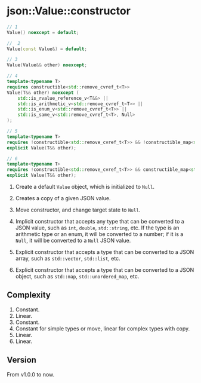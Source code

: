 # **json::Value::constructor**

```cpp
// 1
Value() noexcept = default;

//  2
Value(const Value&) = default; 

// 3
Value(Value&& other) noexcept;

// 4
template<typename T>
requires constructible<std::remove_cvref_t<T>>
Value(T&& other) noexcept (
    std::is_rvalue_reference_v<T&&> ||
    std::is_arithmetic_v<std::remove_cvref_t<T>> ||
    std::is_enum_v<std::remove_cvref_t<T>> ||
    std::is_same_v<std::remove_cvref_t<T>, Null>
);

// 5
template<typename T>
requires !constructible<std::remove_cvref_t<T>> && !constructible_map<std::remove_cvref_t<T>> && constructible_array<std::remove_cvref_t<T>>
explicit Value(T&& other);

// 6
template<typename T>
requires !constructible<std::remove_cvref_t<T>> && constructible_map<std::remove_cvref_t<T>>
explicit Value(T&& other);
```


1. Create a default `Value` object, which is initialized to `Null`.

2. Creates a copy of a given JSON value.

3. Move constructor, and change target state to `Null`.

4. Implicit constructor that accepts any type that can be converted to a JSON value, such as `int`, `double`, `std::string`, etc. 
If the type is an arithmetic type or an enum, it will be converted to a number; if it is a `Null`, it will be converted to a `Null` JSON value.

5. Explicit constructor that accepts a type that can be converted to a JSON array, such as `std::vector`, `std::list`, etc.

6. Explicit constructor that accepts a type that can be converted to a JSON object, such as `std::map`, `std::unordered_map`, etc.

## Complexity

1. Constant.
2. Linear.
3. Constant.
4. Constant for simple types or move, linear for complex types with copy.
5. Linear.
6. Linear.

## Version

From v1.0.0 to now.
